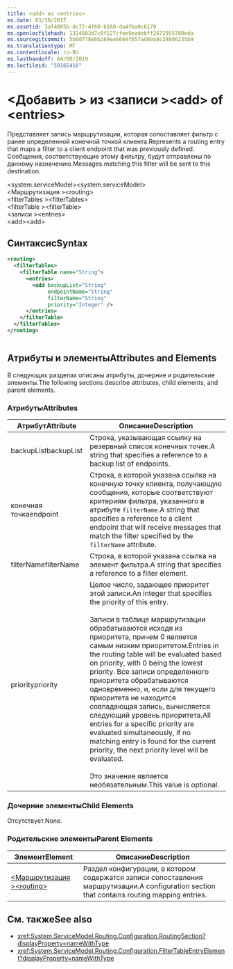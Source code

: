 ```yaml
---
title: <add> из <entries>
ms.date: 03/30/2017
ms.assetid: 3af4805b-dc72-4f68-b168-da4fba8c6170
ms.openlocfilehash: 1324803d7c0f127cfee9eadebff2672955780eda
ms.sourcegitcommit: 5b6d778ebb269ee6684fb57ad69a8c28b06235b9
ms.translationtype: MT
ms.contentlocale: ru-RU
ms.lasthandoff: 04/08/2019
ms.locfileid: "59165416"
---
```

# <a name="add-of-entries"></a><span data-ttu-id="628f5-102">\<Добавить > из \<записи ></span><span class="sxs-lookup"><span data-stu-id="628f5-102">\<add> of \<entries></span></span>
<span data-ttu-id="628f5-103">Представляет запись маршрутизации, которая сопоставляет фильтр с ранее определенной конечной точкой клиента.</span><span class="sxs-lookup"><span data-stu-id="628f5-103">Represents a routing entry that maps a filter to a client endpoint that was previously defined.</span></span> <span data-ttu-id="628f5-104">Сообщения, соответствующие этому фильтру, будут отправлены по данному назначению.</span><span class="sxs-lookup"><span data-stu-id="628f5-104">Messages matching this filter will be sent to this destination.</span></span>  
  
 <span data-ttu-id="628f5-105">\<system.serviceModel></span><span class="sxs-lookup"><span data-stu-id="628f5-105">\<system.serviceModel></span></span>  
<span data-ttu-id="628f5-106">\<Маршрутизация ></span><span class="sxs-lookup"><span data-stu-id="628f5-106">\<routing></span></span>  
<span data-ttu-id="628f5-107">\<filterTables ></span><span class="sxs-lookup"><span data-stu-id="628f5-107">\<filterTables></span></span>  
<span data-ttu-id="628f5-108">\<filterTable ></span><span class="sxs-lookup"><span data-stu-id="628f5-108">\<filterTable></span></span>  
<span data-ttu-id="628f5-109">\<записи ></span><span class="sxs-lookup"><span data-stu-id="628f5-109">\<entries></span></span>  
<span data-ttu-id="628f5-110">\<add></span><span class="sxs-lookup"><span data-stu-id="628f5-110">\<add></span></span>  
  
## <a name="syntax"></a><span data-ttu-id="628f5-111">Синтаксис</span><span class="sxs-lookup"><span data-stu-id="628f5-111">Syntax</span></span>  
  
```xml  
<routing>
  <filterTables>
    <filterTable name="String">
      <entries>
        <add backupList="String"
             endpointName="String"
             filterName="String"
             priority="Integer" />
      </entries>
    </filterTable>
  </filterTables>
</routing>
```  
  
```csharp  
```  
  
## <a name="attributes-and-elements"></a><span data-ttu-id="628f5-112">Атрибуты и элементы</span><span class="sxs-lookup"><span data-stu-id="628f5-112">Attributes and Elements</span></span>  
 <span data-ttu-id="628f5-113">В следующих разделах описаны атрибуты, дочерние и родительские элементы.</span><span class="sxs-lookup"><span data-stu-id="628f5-113">The following sections describe attributes, child elements, and parent elements.</span></span>  
  
### <a name="attributes"></a><span data-ttu-id="628f5-114">Атрибуты</span><span class="sxs-lookup"><span data-stu-id="628f5-114">Attributes</span></span>  
  
|<span data-ttu-id="628f5-115">Атрибут</span><span class="sxs-lookup"><span data-stu-id="628f5-115">Attribute</span></span>|<span data-ttu-id="628f5-116">Описание</span><span class="sxs-lookup"><span data-stu-id="628f5-116">Description</span></span>|  
|---------------|-----------------|  
|<span data-ttu-id="628f5-117">backupList</span><span class="sxs-lookup"><span data-stu-id="628f5-117">backupList</span></span>|<span data-ttu-id="628f5-118">Строка, указывающая ссылку на резервный список конечных точек.</span><span class="sxs-lookup"><span data-stu-id="628f5-118">A string that specifies a reference to a backup list of endpoints.</span></span>|  
|<span data-ttu-id="628f5-119">конечная точка</span><span class="sxs-lookup"><span data-stu-id="628f5-119">endpoint</span></span>|<span data-ttu-id="628f5-120">Строка, в которой указана ссылка на конечную точку клиента, получающую сообщения, которые соответствуют критериям фильтра, указанного в атрибуте `filterName`.</span><span class="sxs-lookup"><span data-stu-id="628f5-120">A string that specifies a reference to a client endpoint that will receive messages that match the filter specified by the `filterName` attribute.</span></span>|  
|<span data-ttu-id="628f5-121">filterName</span><span class="sxs-lookup"><span data-stu-id="628f5-121">filterName</span></span>|<span data-ttu-id="628f5-122">Строка, в которой указана ссылка на элемент фильтра.</span><span class="sxs-lookup"><span data-stu-id="628f5-122">A string that specifies a reference to a filter element.</span></span>|  
|<span data-ttu-id="628f5-123">priority</span><span class="sxs-lookup"><span data-stu-id="628f5-123">priority</span></span>|<span data-ttu-id="628f5-124">Целое число, задающее приоритет этой записи.</span><span class="sxs-lookup"><span data-stu-id="628f5-124">An integer that specifies the priority of this entry.</span></span><br /><br /> <span data-ttu-id="628f5-125">Записи в таблице маршрутизации обрабатываются исходя из приоритета, причем 0 является самым низким приоритетом.</span><span class="sxs-lookup"><span data-stu-id="628f5-125">Entries in the routing table will be evaluated based on priority, with 0 being the lowest priority.</span></span> <span data-ttu-id="628f5-126">Все записи определенного приоритета обрабатываются одновременно, и, если для текущего приоритета не находится совпадающая запись, вычисляется следующий уровень приоритета.</span><span class="sxs-lookup"><span data-stu-id="628f5-126">All entries for a specific priority are evaluated simultaneously, if no matching entry is found for the current priority, the next priority level will be evaluated.</span></span><br /><br /> <span data-ttu-id="628f5-127">Это значение является необязательным.</span><span class="sxs-lookup"><span data-stu-id="628f5-127">This value is optional.</span></span>|  
  
### <a name="child-elements"></a><span data-ttu-id="628f5-128">Дочерние элементы</span><span class="sxs-lookup"><span data-stu-id="628f5-128">Child Elements</span></span>  
 <span data-ttu-id="628f5-129">Отсутствует.</span><span class="sxs-lookup"><span data-stu-id="628f5-129">None.</span></span>  
  
### <a name="parent-elements"></a><span data-ttu-id="628f5-130">Родительские элементы</span><span class="sxs-lookup"><span data-stu-id="628f5-130">Parent Elements</span></span>  
  
|<span data-ttu-id="628f5-131">Элемент</span><span class="sxs-lookup"><span data-stu-id="628f5-131">Element</span></span>|<span data-ttu-id="628f5-132">Описание</span><span class="sxs-lookup"><span data-stu-id="628f5-132">Description</span></span>|  
|-------------|-----------------|  
|[<span data-ttu-id="628f5-133">\<Маршрутизация ></span><span class="sxs-lookup"><span data-stu-id="628f5-133">\<routing></span></span>](../../../../../docs/framework/configure-apps/file-schema/wcf/routing.md)|<span data-ttu-id="628f5-134">Раздел конфигурации, в котором содержатся записи сопоставления маршрутизации.</span><span class="sxs-lookup"><span data-stu-id="628f5-134">A configuration section that contains routing mapping entries.</span></span>|  
  
## <a name="see-also"></a><span data-ttu-id="628f5-135">См. также</span><span class="sxs-lookup"><span data-stu-id="628f5-135">See also</span></span>

- <xref:System.ServiceModel.Routing.Configuration.RoutingSection?displayProperty=nameWithType>
- <xref:System.ServiceModel.Routing.Configuration.FilterTableEntryElement?displayProperty=nameWithType>
